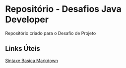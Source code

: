 # Repositório - Desafios Java Developer
Repositório criado para o Desafio de Projeto 

## Links Úteis
[Síntaxe Basica Markdown](https://www.markdownguide.org/getting-started/)
